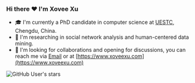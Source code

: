 <!-- Xovee Xu -->

### Hi there :heart: I'm Xovee Xu

- :mortar_board: I'm currently a PhD candidate in computer science at [UESTC](https://en.wikipedia.org/wiki/University_of_Electronic_Science_and_Technology_of_China), Chengdu, China. 
- :page_facing_up: I'm researching in social network analysis and human-centered data mining. 
- :wave: I'm looking for collaborations and opening for discussions, you can reach me via [Email](mailto:xovee.xu@gmail.com) or at [https://www.xoveexu.com](https://www.xoveexu.com)

![GitHub User's stars](https://img.shields.io/github/stars/Xovee?style=flat&label=total%20stars&labelColor=000)
